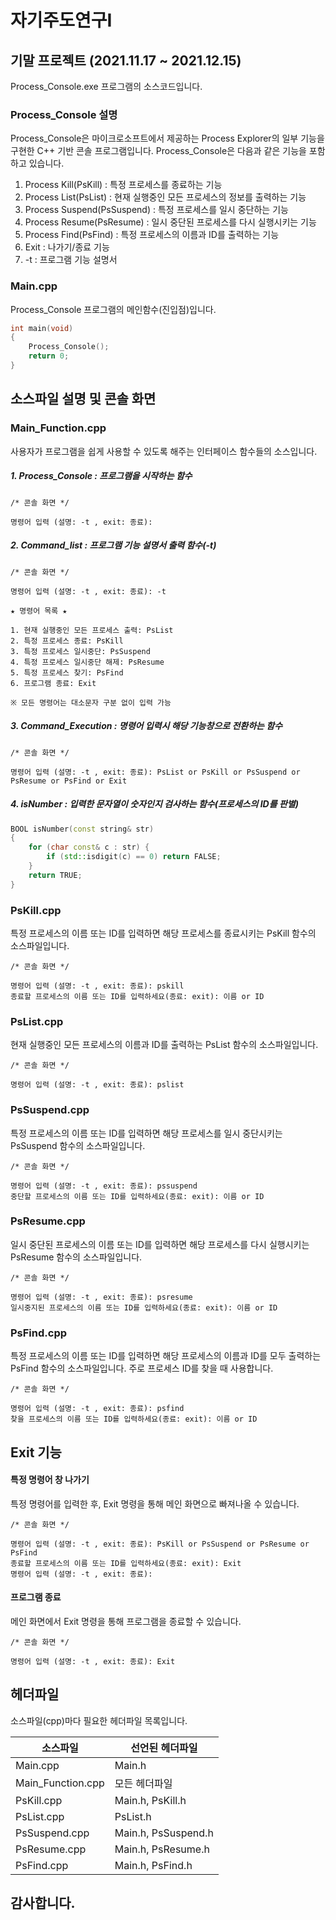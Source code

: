 # 자기주도연구I
## 기말 프로젝트 (2021.11.17 ~ 2021.12.15)
Process_Console.exe 프로그램의 소스코드입니다.

### Process_Console 설명
Process_Console은 마이크로소프트에서 제공하는 Process Explorer의 일부 기능을 구현한 C++ 기반 콘솔 프로그램입니다.
Process_Console은 다음과 같은 기능을 포함하고 있습니다.

1. Process Kill(PsKill) : 특정 프로세스를 종료하는 기능
2. Process List(PsList) : 현재 실행중인 모든 프로세스의 정보를 출력하는 기능
3. Process Suspend(PsSuspend) : 특정 프로세스를 일시 중단하는 기능
4. Process Resume(PsResume) : 일시 중단된 프로세스를 다시 실행시키는 기능
5. Process Find(PsFind) : 특정 프로세스의 이름과 ID를 출력하는 기능
6. Exit : 나가기/종료 기능
7. -t : 프로그램 기능 설명서

### Main.cpp
Process_Console 프로그램의 메인함수(진입점)입니다.

```c++
int main(void)
{
	Process_Console();
	return 0;
}
```

## 소스파일 설명 및 콘솔 화면

### Main_Function.cpp
사용자가 프로그램을 쉽게 사용할 수 있도록 해주는 인터페이스 함수들의 소스입니다.

##### 1. Process_Console : 프로그램을 시작하는 함수
```
/* 콘솔 화면 */

명령어 입력 (설명: -t , exit: 종료):
```


##### 2. Command_list : 프로그램 기능 설명서 출력 함수(-t)
```
/* 콘솔 화면 */

명령어 입력 (설명: -t , exit: 종료): -t

★ 명령어 목록 ★

1. 현재 실행중인 모든 프로세스 출력: PsList
2. 특정 프로세스 종료: PsKill
3. 특정 프로세스 일시중단: PsSuspend
4. 특정 프로세스 일시중단 해제: PsResume
5. 특정 프로세스 찾기: PsFind
6. 프로그램 종료: Exit

※ 모든 명령어는 대소문자 구분 없이 입력 가능
```


##### 3. Command_Execution : 명령어 입력시 해당 기능창으로 전환하는 함수
```
/* 콘솔 화면 */

명령어 입력 (설명: -t , exit: 종료): PsList or PsKill or PsSuspend or PsResume or PsFind or Exit
```

   
##### 4. isNumber : 입력한 문자열이 숫자인지 검사하는 함수(프로세스의 ID를 판별)
```c++
BOOL isNumber(const string& str)
{
	for (char const& c : str) {
		if (std::isdigit(c) == 0) return FALSE;
	}
	return TRUE;
}
```

### PsKill.cpp
특정 프로세스의 이름 또는 ID를 입력하면 해당 프로세스를 종료시키는 PsKill 함수의 소스파일입니다.

```
/* 콘솔 화면 */

명령어 입력 (설명: -t , exit: 종료): pskill
종료할 프로세스의 이름 또는 ID를 입력하세요(종료: exit): 이름 or ID
```

### PsList.cpp
현재 실행중인 모든 프로세스의 이름과 ID를 출력하는 PsList 함수의 소스파일입니다.

```
/* 콘솔 화면 */

명령어 입력 (설명: -t , exit: 종료): pslist
```

### PsSuspend.cpp
특정 프로세스의 이름 또는 ID를 입력하면 해당 프로세스를 일시 중단시키는 PsSuspend 함수의 소스파일입니다.

```
/* 콘솔 화면 */

명령어 입력 (설명: -t , exit: 종료): pssuspend
중단할 프로세스의 이름 또는 ID를 입력하세요(종료: exit): 이름 or ID
```

### PsResume.cpp
일시 중단된 프로세스의 이름 또는 ID를 입력하면 해당 프로세스를 다시 실행시키는 PsResume 함수의 소스파일입니다.

```
/* 콘솔 화면 */

명령어 입력 (설명: -t , exit: 종료): psresume
일시중지된 프로세스의 이름 또는 ID를 입력하세요(종료: exit): 이름 or ID
```

### PsFind.cpp
특정 프로세스의 이름 또는 ID를 입력하면 해당 프로세스의 이름과 ID를 모두 출력하는 PsFind 함수의 소스파일입니다.
주로 프로세스 ID를 찾을 때 사용합니다.

```
/* 콘솔 화면 */

명령어 입력 (설명: -t , exit: 종료): psfind
찾을 프로세스의 이름 또는 ID를 입력하세요(종료: exit): 이름 or ID
```

## Exit 기능

#### 특정 명령어 창 나가기
특정 명령어를 입력한 후, Exit 명령을 통해 메인 화면으로 빠져나올 수 있습니다.
```
/* 콘솔 화면 */

명령어 입력 (설명: -t , exit: 종료): PsKill or PsSuspend or PsResume or PsFind
종료할 프로세스의 이름 또는 ID를 입력하세요(종료: exit): Exit
명령어 입력 (설명: -t , exit: 종료):
```

#### 프로그램 종료
메인 화면에서 Exit 명령을 통해 프로그램을 종료할 수 있습니다.
```
/* 콘솔 화면 */

명령어 입력 (설명: -t , exit: 종료): Exit
```

## 헤더파일
소스파일(cpp)마다 필요한 헤더파일 목록입니다.

소스파일|선언된 헤더파일|
|------------------|------------------|
Main.cpp|Main.h|
Main_Function.cpp|모든 헤더파일|
PsKill.cpp|Main.h, PsKill.h|
PsList.cpp|PsList.h|
PsSuspend.cpp|Main.h, PsSuspend.h|
PsResume.cpp|Main.h, PsResume.h|
PsFind.cpp|Main.h, PsFind.h|

## 감사합니다.
